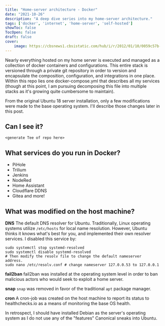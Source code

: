 ```yaml
---
title: "Home-server architecture - Docker"
date: "2021-10-26"
description: "A deep dive series into my home-server architecture."
tags: ['docker', 'internet', 'home-server', 'self-hosted']
showToc: false
TocOpen: false
draft: false
cover:
    image: https://cbsnews1.cbsistatic.com/hub/i/r/2012/01/10/0059c57b-a644-11e2-a3f0-029118418759/thumbnail/1200x630/10dc70252db7abf30fc6abb042364c95/NZ_136581961.jpg
---
```


Nearly everything hosted on my home server is executed and managed as a collection of docker containers and configurations. This entire stack is versioned through a private git repository in order to version and encapsulate the composition, configuration, and integrations in one place. Within this repo lies one docker-compose.yml that describes all my services (though at this point, I am pursuing decomposing this file into multiple stacks as it's growing quite cumbersome to maintain).

From the original Ubuntu 18 server installation, only a few modifications were made to the base operating system. I'll describe those changes later in this post.

## Can I see it?

```
<generate Tee of repo here>
```


## What services do you run in Docker?
* PiHole
* Trilium
* Jenkins
* NodeRed
* Home Assistant
* Cloudflare DDNS 
* Gitea
and more!

## What was modified on the host machine?

**DNS** The default DNS resolver for Ubuntu. Traditionally, Linux operating systems utilize `/etc/hosts` for local name resolution. However, Ubuntu thinks it knows what's best for you, and implemented their own resolver services. I disabled this service by:

```
sudo systemctl stop systemd-resolved
sudo systemctl disable systemd-resolved
# Then modify the resolv file to change the default nameserver address.
sudo nano /etc/resolv.conf # change nameserver 127.0.0.53 to 127.0.0.1
```

**fail2ban** fail2ban was installed at the operating system level in order to ban malicious actors who would seek to exploit a home server.

**snap** `snap` was removed in favor of the traditional `apt` package manager.

**cron** A cron-job was created on the host machine to report its status to healthchecks.io as a means of monitoring the base OS health.

In retrospect, I should have installed Debian as the server's operating system as I do not use any of the "features" Canonical sneaks into Ubuntu.



